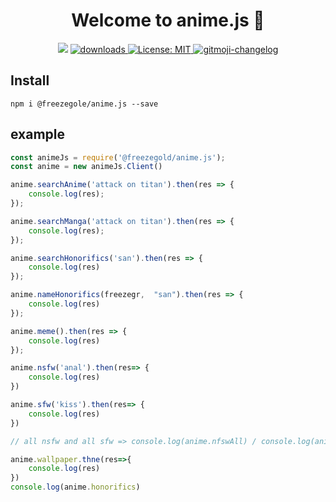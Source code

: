 <h1 align="center">Welcome to anime.js 👋</h1>
<p align="center">
  <img src="https://img.shields.io/npm/v/@freezegold/anime.js?orange=blue" />
  <a href="https://www.npmjs.com/package/@freezegold/anime.js">
    <img alt="downloads" src="https://img.shields.io/npm/dm/@freezegold/anime.js.svg?color=blue" target="_blank" />
  </a>
  <a href="https://github.com/freezegr/insta.js/blob/master/LICENSE">
    <img alt="License: MIT" src="https://img.shields.io/badge/license-MIT-yellow.svg" target="_blank" />
  </a>
  <a href="https://github.com/freezegr/gitmoji-changelog">
    <img src="https://img.shields.io/badge/changelog-gitmoji-brightgreen.svg" alt="gitmoji-changelog">
  </a>
</p>

## Install

`npm i @freezegole/anime.js --save`

## example

```js
const animeJs = require('@freezegold/anime.js');
const anime = new animeJs.Client()

anime.searchAnime('attack on titan').then(res => {
	console.log(res);
});

anime.searchManga('attack on titan').then(res => {
	console.log(res);
});

anime.searchHonorifics('san').then(res => {
	console.log(res)
});

anime.nameHonorifics(freezegr,  "san").then(res => {
	console.log(res)
});

anime.meme().then(res => {
	console.log(res)
});

anime.nsfw('anal').then(res=> {
	console.log(res)
})

anime.sfw('kiss').then(res=> {
	console.log(res)
})

// all nsfw and all sfw => console.log(anime.nfswAll) / console.log(anime.sfwAll)

anime.wallpaper.thne(res=>{
	console.log(res)
})
console.log(anime.honorifics)
```
